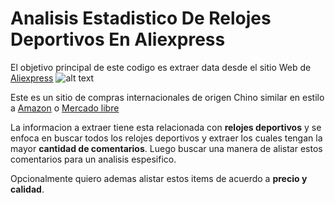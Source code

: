 # Analisis Estadistico De Relojes Deportivos En Aliexpress


El objetivo principal de este codigo es extraer data desde el sitio Web de [Aliexpress](https://aliexpress.com) 
![alt text](https://losmejores.top/imagenes/aliexpress.png "Logo Aliexpress")

Este es un sitio de compras internacionales de origen Chino similar en estilo a [Amazon](https://www.amazon.es/) o [Mercado libre](https://www.mercadolibre.cl/)

La informacion a extraer tiene esta relacionada con **relojes deportivos** y se enfoca en buscar todos los relojes deportivos y extraer los cuales tengan la mayor **cantidad de comentarios**. Luego buscar una manera de alistar estos comentarios para un analisis espesifico.

Opcionalmente quiero ademas alistar estos items de acuerdo a **precio y calidad**.